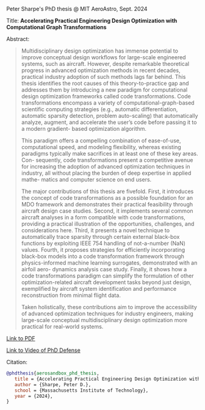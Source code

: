 Peter Sharpe's PhD thesis @ MIT AeroAstro, Sept. 2024

Title: **Accelerating Practical Engineering Design Optimization with
Computational Graph Transformations**

Abstract:

> Multidisciplinary design optimization has immense potential to improve conceptual design workflows
> for large-scale engineered systems, such as aircraft. However, despite remarkable theoretical progress
> in advanced optimization methods in recent decades, practical industry adoption of such methods
> lags far behind.
> This thesis identifies the root causes of this theory-to-practice gap and addresses
> them by introducing a new paradigm for computational design optimization frameworks called code
> transformations. Code transformations encompass a variety of computational-graph-based scientific
> computing strategies (e.g., automatic differentiation, automatic sparsity detection, problem auto-scaling)
> that automatically analyze, augment, and accelerate the user’s code before passing it to a modern gradient-
> based optimization algorithm.
> 
> This paradigm offers a compelling combination of ease-of-use, computational speed, and modeling
> flexibility, whereas existing paradigms typically make sacrifices in at least one of these key areas. Con-
> sequently, code transformations present a competitive avenue for increasing the adoption of advanced
> optimization techniques in industry, all without placing the burden of deep expertise in applied mathe-
> matics and computer science on end users.
> 
> The major contributions of this thesis are fivefold. First, it introduces the concept of code transformations
> as a possible foundation for an MDO framework and demonstrates their practical feasibility
> through aircraft design case studies. Second, it implements several common aircraft analyses in a form
> compatible with code transformations, providing a practical illustration of the opportunities, challenges,
> and considerations here. Third, it presents a novel technique to automatically trace sparsity through
> certain external black-box functions by exploiting IEEE 754 handling of not-a-number (NaN) values.
> Fourth, it proposes strategies for efficiently incorporating black-box models into a code transformation
> framework through physics-informed machine learning surrogates, demonstrated with an airfoil aero-
> dynamics analysis case study. Finally, it shows how a code transformations paradigm can simplify the
> formulation of other optimization-related aircraft development tasks beyond just design, exemplified by
> aircraft system identification and performance reconstruction from minimal flight data.
> 
> Taken holistically, these contributions aim to improve the accessibility of advanced optimization
techniques for industry engineers, making large-scale conceptual multidisciplinary design optimization
more practical for real-world systems.

[Link to PDF](./sharpe-pds-phd-AeroAstro-2024-thesis.pdf)

[Link to Video of PhD Defense](https://www.youtube.com/watch?v=g8DodWYN3BU)

Citation:
```bibtex
@phdthesis{aerosandbox_phd_thesis,
   title = {Accelerating Practical Engineering Design Optimization with Computational Graph Transformations},
   author = {Sharpe, Peter D.},
   school = {Massachusetts Institute of Technology}, 
   year = {2024},
}
```
